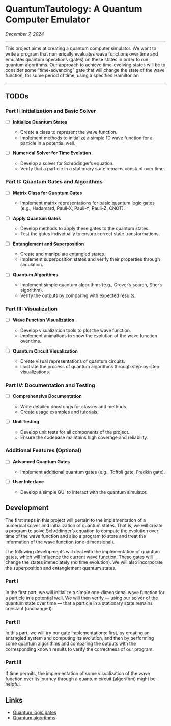 # QuantumTautology: A Quantum Computer Emulator

*December 7, 2024*
___
This project aims at creating a quantum computer simulator. We want to write a program that numerically evaluates wave functions over time and emulates quantum operations (gates) on these states in order to run quantum algorithms. Our approach to achieve time-evolving states will be to consider some “time-advancing” gate that will change the state of the wave function, for some period of time, using a specified Hamiltonian
___

## TODOs

### Part I: Initialization and Basic Solver
* [ ] **Initialize Quantum States**
  * Create a class to represent the wave function.
  * Implement methods to initialize a simple 1D wave function for a particle in a potential well.

* [ ] **Numerical Solver for Time Evolution**
  * Develop a solver for Schrödinger’s equation.
  * Verify that a particle in a stationary state remains constant over time.

### Part II: Quantum Gates and Algorithms
* [ ] **Matrix Class for Quantum Gates**
  * Implement matrix representations for basic quantum logic gates (e.g., Hadamard, Pauli-X, Pauli-Y, Pauli-Z, CNOT).

* [ ] **Apply Quantum Gates**
  * Develop methods to apply these gates to the quantum states.
  * Test the gates individually to ensure correct state transformations.

* [ ] **Entanglement and Superposition**
  * Create and manipulate entangled states.
  * Implement superposition states and verify their properties through simulation.

* [ ] **Quantum Algorithms**
  * Implement simple quantum algorithms (e.g., Grover’s search, Shor’s algorithm).
  * Verify the outputs by comparing with expected results.

### Part III: Visualization
* [ ] **Wave Function Visualization**
  * Develop visualization tools to plot the wave function.
  * Implement animations to show the evolution of the wave function over time.

* [ ] **Quantum Circuit Visualization**
  * Create visual representations of quantum circuits.
  * Illustrate the process of quantum algorithms through step-by-step visualizations.

### Part IV: Documentation and Testing
* [ ] **Comprehensive Documentation**
  * Write detailed docstrings for classes and methods.
  * Create usage examples and tutorials.

* [ ] **Unit Testing**
  * Develop unit tests for all components of the project.
  * Ensure the codebase maintains high coverage and reliability.

### Additional Features (Optional)
* [ ] **Advanced Quantum Gates**
  * Implement additional quantum gates (e.g., Toffoli gate, Fredkin gate).

* [ ] **User Interface**
  * Develop a simple GUI to interact with the quantum simulator.



## Development

The first steps in this project will pertain to the implementation of a numerical solver and initialization of quantum states. That is, we will create a program to solve Schrödinger’s equation to compute the evolution over time of the wave function and also a program to store and treat the information of the wave function (one-dimensional).
	
The following developments will deal with the implementation of quantum gates, which will influence the current wave function. These gates will change the states immediately (no time evolution). We will also incorporate the superposition and entanglement quantum states.

### Part I
In the first part, we will initialize a simple one-dimensional wave function for a particle in a potential well. We will then verify — using our solver of the quantum state over time — that a particle in a stationary state remains constant (unchanged).
	
### Part II
In this part, we will try our gate implementations: first, by creating an entangled system and computing its evolution, and then by performing some quantum algorithms and comparing the outputs with the corresponding known results to verify the correctness of our program.
	
### Part III
If time permits, the implementation of some visualization of the wave function over its journey through a quantum circuit (algorithm) might be helpful.

## Links
* [Quantum logic gates](https://en.wikipedia.org/wiki/Quantum_logic_gate)
* [Quantum algorithms](https://en.wikipedia.org/wiki/Quantum_algorithm)